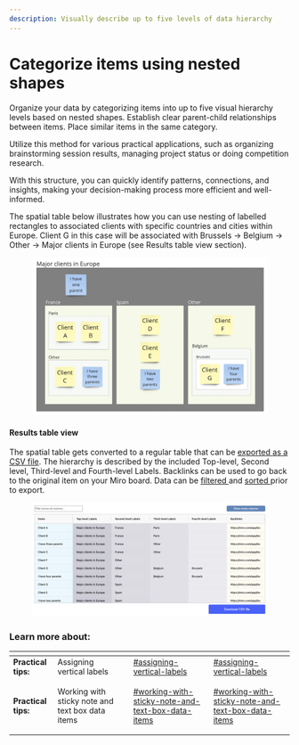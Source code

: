 ```yaml
---
description: Visually describe up to five levels of data hierarchy
---
```


# Categorize items using nested shapes

Organize your data by categorizing items into up to five visual hierarchy levels based on nested shapes. Establish clear parent-child relationships between items. Place similar items in the same category.

Utilize this method for various practical applications, such as organizing brainstorming session results, managing project status or doing competition research.&#x20;

With this structure, you can quickly identify patterns, connections, and insights, making your decision-making process more efficient and well-informed.

The spatial table below illustrates how you can use nesting of labelled rectangles to associated clients with specific countries and cities within Europe. Client G in this case will be associated with Brussels -> Belgium -> Other -> Major clients in Europe (see Results table view section).

<figure><img src="../.gitbook/assets/VisualData_hierarchies_01.png" alt=""><figcaption></figcaption></figure>

#### Results table view

The spatial table gets converted to a regular table that can be [exported as a CSV file](../export/csv-export.md). The hierarchy is described by the included Top-level, Second level, Third-level and Fourth-level Labels. Backlinks can be used to go back to the original item on your Miro board. Data can be [filtered ](../results-tables/filter.md)and [sorted ](../results-tables/sort.md)prior to export.&#x20;

<figure><img src="../.gitbook/assets/VisualData_hierarchies_results_01.png" alt=""><figcaption></figcaption></figure>

### Learn more about:

<table data-card-size="large" data-column-title-hidden data-view="cards"><thead><tr><th></th><th></th><th></th><th data-hidden data-type="content-ref"></th><th data-hidden data-card-target data-type="content-ref"></th></tr></thead><tbody><tr><td><strong>Practical tips:</strong> </td><td>Assigning vertical labels</td><td></td><td><a href="practical-tips.md#assigning-vertical-labels">#assigning-vertical-labels</a></td><td><a href="practical-tips.md#assigning-vertical-labels">#assigning-vertical-labels</a></td></tr><tr><td><strong>Practical tips:</strong> </td><td><p>Working with sticky note and text box data items</p><p></p></td><td></td><td><a href="practical-tips.md#working-with-sticky-note-and-text-box-data-items">#working-with-sticky-note-and-text-box-data-items</a></td><td><a href="practical-tips.md#working-with-sticky-note-and-text-box-data-items">#working-with-sticky-note-and-text-box-data-items</a></td></tr></tbody></table>
